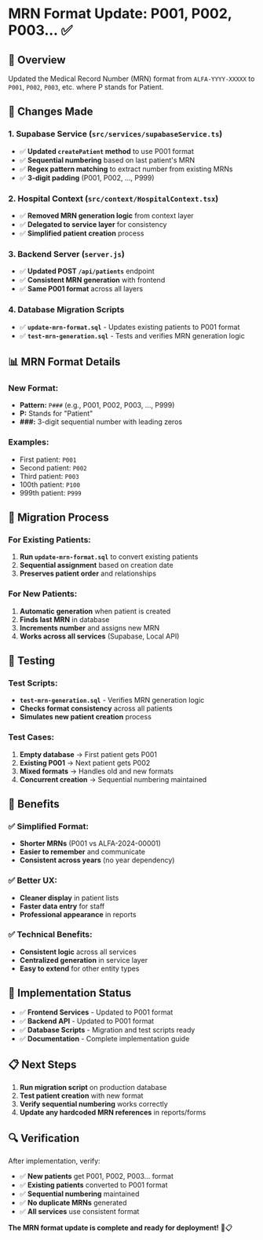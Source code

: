 # MRN Format Update: P001, P002, P003... ✅

## 🎯 **Overview**

Updated the Medical Record Number (MRN) format from `ALFA-YYYY-XXXXX` to `P001`, `P002`, `P003`, etc. where P stands for Patient.

## 🔧 **Changes Made**

### **1. Supabase Service (`src/services/supabaseService.ts`)**
- ✅ **Updated `createPatient` method** to use P001 format
- ✅ **Sequential numbering** based on last patient's MRN
- ✅ **Regex pattern matching** to extract number from existing MRNs
- ✅ **3-digit padding** (P001, P002, ..., P999)

### **2. Hospital Context (`src/context/HospitalContext.tsx`)**
- ✅ **Removed MRN generation logic** from context layer
- ✅ **Delegated to service layer** for consistency
- ✅ **Simplified patient creation** process

### **3. Backend Server (`server.js`)**
- ✅ **Updated POST `/api/patients`** endpoint
- ✅ **Consistent MRN generation** with frontend
- ✅ **Same P001 format** across all layers

### **4. Database Migration Scripts**
- ✅ **`update-mrn-format.sql`** - Updates existing patients to P001 format
- ✅ **`test-mrn-generation.sql`** - Tests and verifies MRN generation logic

## 📊 **MRN Format Details**

### **New Format:**
- **Pattern:** `P###` (e.g., P001, P002, P003, ..., P999)
- **P:** Stands for "Patient"
- **###:** 3-digit sequential number with leading zeros

### **Examples:**
- First patient: `P001`
- Second patient: `P002`
- Third patient: `P003`
- 100th patient: `P100`
- 999th patient: `P999`

## 🔄 **Migration Process**

### **For Existing Patients:**
1. **Run `update-mrn-format.sql`** to convert existing patients
2. **Sequential assignment** based on creation date
3. **Preserves patient order** and relationships

### **For New Patients:**
1. **Automatic generation** when patient is created
2. **Finds last MRN** in database
3. **Increments number** and assigns new MRN
4. **Works across all services** (Supabase, Local API)

## 🧪 **Testing**

### **Test Scripts:**
- **`test-mrn-generation.sql`** - Verifies MRN generation logic
- **Checks format consistency** across all patients
- **Simulates new patient creation** process

### **Test Cases:**
1. **Empty database** → First patient gets P001
2. **Existing P001** → Next patient gets P002
3. **Mixed formats** → Handles old and new formats
4. **Concurrent creation** → Sequential numbering maintained

## 🎯 **Benefits**

### **✅ Simplified Format:**
- **Shorter MRNs** (P001 vs ALFA-2024-00001)
- **Easier to remember** and communicate
- **Consistent across years** (no year dependency)

### **✅ Better UX:**
- **Cleaner display** in patient lists
- **Faster data entry** for staff
- **Professional appearance** in reports

### **✅ Technical Benefits:**
- **Consistent logic** across all services
- **Centralized generation** in service layer
- **Easy to extend** for other entity types

## 🚀 **Implementation Status**

- ✅ **Frontend Services** - Updated to P001 format
- ✅ **Backend API** - Updated to P001 format  
- ✅ **Database Scripts** - Migration and test scripts ready
- ✅ **Documentation** - Complete implementation guide

## 📋 **Next Steps**

1. **Run migration script** on production database
2. **Test patient creation** with new format
3. **Verify sequential numbering** works correctly
4. **Update any hardcoded MRN references** in reports/forms

## 🔍 **Verification**

After implementation, verify:
- ✅ **New patients** get P001, P002, P003... format
- ✅ **Existing patients** converted to P001 format
- ✅ **Sequential numbering** maintained
- ✅ **No duplicate MRNs** generated
- ✅ **All services** use consistent format

**The MRN format update is complete and ready for deployment!** 🏥📋
